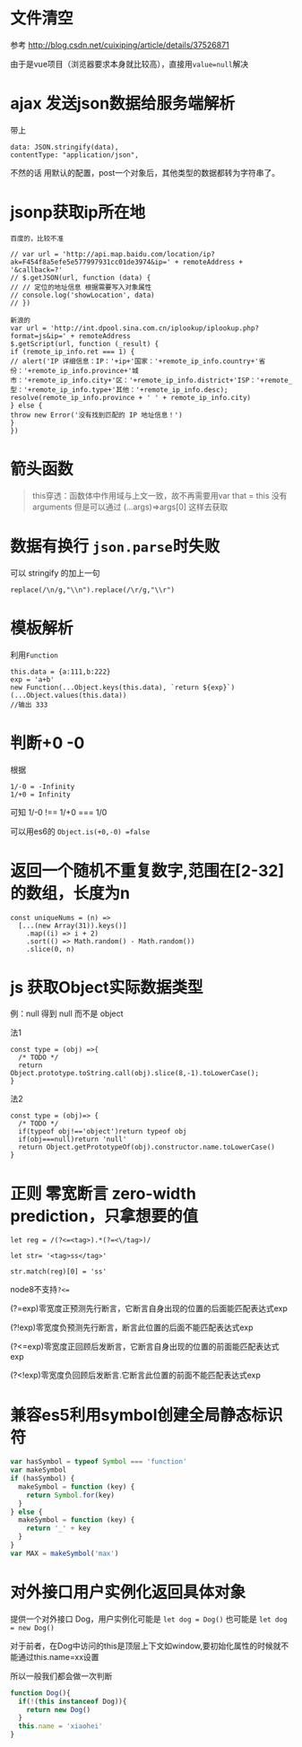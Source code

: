 
# 文件清空

参考 http://blog.csdn.net/cuixiping/article/details/37526871

由于是vue项目（浏览器要求本身就比较高），直接用`value=null`解决

# ajax 发送json数据给服务端解析 

带上
```
data: JSON.stringify(data),
contentType: "application/json",
```

不然的话 用默认的配置，post一个对象后，其他类型的数据都转为字符串了。


# jsonp获取ip所在地

```
百度的，比较不准

// var url = 'http://api.map.baidu.com/location/ip?ak=F454f8a5efe5e577997931cc01de3974&ip=' + remoteAddress + '&callback=?'
// $.getJSON(url, function (data) {
// // 定位的地址信息 根据需要写入对象属性
// console.log('showLocation', data)
// })

新浪的
var url = 'http://int.dpool.sina.com.cn/iplookup/iplookup.php?format=js&ip=' + remoteAddress
$.getScript(url, function (_result) {
if (remote_ip_info.ret === 1) {
// alert('IP 详细信息：IP：'+ip+'国家：'+remote_ip_info.country+'省份：'+remote_ip_info.province+'城市：'+remote_ip_info.city+'区：'+remote_ip_info.district+'ISP：'+remote_ip_info.isp+'类型：'+remote_ip_info.type+'其他：'+remote_ip_info.desc);
resolve(remote_ip_info.province + ' ' + remote_ip_info.city)
} else {
throw new Error('没有找到匹配的 IP 地址信息！')
}
})
```

# 箭头函数 

> this穿透：函数体中作用域与上文一致，故不再需要用var that = this
> 没有arguments 但是可以通过 (...args)=>args[0] 这样去获取

# 数据有换行 `json.parse`时失败

可以 stringify 的加上一句

`replace(/\n/g,"\\n").replace(/\r/g,"\\r")`

# 模板解析

利用`Function`
```
this.data = {a:111,b:222}
exp = 'a+b'
new Function(...Object.keys(this.data), `return ${exp}`)(...Object.values(this.data))
//输出 333
```

# 判断+0 -0

根据
```
1/-0 = -Infinity
1/+0 = Infinity
```
可知 1/-0 !== 1/+0 === 1/0

可以用es6的 `Object.is(+0,-0) =false`

# 返回一个随机不重复数字,范围在[2-32]的数组，长度为n

```
const uniqueNums = (n) => 
  [...(new Array(31)).keys()]
    .map((i) => i + 2)
    .sort(() => Math.random() - Math.random())
    .slice(0, n)
```

# js 获取Object实际数据类型

例：null 得到 null 而不是 object


法1
```
const type = (obj) =>{
  /* TODO */
  return Object.prototype.toString.call(obj).slice(8,-1).toLowerCase();
}
```
法2
```
const type = (obj)=> {
  /* TODO */
  if(typeof obj!=='object')return typeof obj
  if(obj===null)return 'null'
  return Object.getPrototypeOf(obj).constructor.name.toLowerCase()
}
```

# 正则 零宽断言 zero-width prediction，只拿想要的值

```
let reg = /(?<=<tag>).*(?=<\/tag>)/

let str= '<tag>ss</tag>'

str.match(reg)[0] = 'ss'
```

node8不支持`?<=`

(?=exp)零宽度正预测先行断言，它断言自身出现的位置的后面能匹配表达式exp

(?!exp)零宽度负预测先行断言，断言此位置的后面不能匹配表达式exp

(?<=exp)零宽度正回顾后发断言，它断言自身出现的位置的前面能匹配表达式exp

(?<!exp)零宽度负回顾后发断言.它断言此位置的前面不能匹配表达式exp

# 兼容es5利用symbol创建全局静态标识符

```js
var hasSymbol = typeof Symbol === 'function'
var makeSymbol
if (hasSymbol) {
  makeSymbol = function (key) {
    return Symbol.for(key)
  }
} else {
  makeSymbol = function (key) {
    return '_' + key
  }
}
var MAX = makeSymbol('max')
```

# 对外接口用户实例化返回具体对象

提供一个对外接口 Dog，用户实例化可能是 `let dog = Dog()` 也可能是 `let dog = new Dog()`

对于前者，在Dog中访问的this是顶层上下文如window,要初始化属性的时候就不能通过this.name=xx设置

所以一般我们都会做一次判断

```js
function Dog(){
  if(!(this instanceof Dog)){
    return new Dog()
  }
  this.name = 'xiaohei'
}
```

